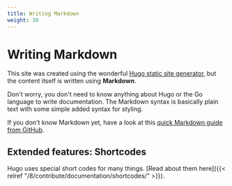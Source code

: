 ```yaml
---
title: Writing Markdown
weight: 30
---
```


# Writing Markdown

This site was created using the wonderful [Hugo static site generator](https://gohugo.io/), but the content itself is written using **Markdown**.

Don't worry, you don't need to know anything about Hugo or the Go language to write documentation. The Markdown syntax is basically plain text with some simple added syntax for styling.

If you don't know Markdown yet, have a look at this [quick Markdown guide from GitHub](https://guides.github.com/features/mastering-markdown/).

## Extended features: Shortcodes

Hugo uses special short codes for many things. [Read about them here]({{< relref "/8/contribute/documentation/shortcodes/" >}}).
